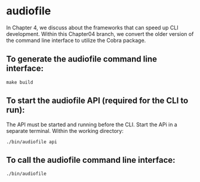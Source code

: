 # audiofile
In Chapter 4, we discuss about the frameworks that can speed up CLI development.  Within this Chapter04 branch, we convert the older version of the command line interface to utilize the Cobra package.

## To generate the audiofile command line interface:
    make build

## To start the audiofile API (required for the CLI to run):
The API must be started and running before the CLI.  Start the APi in a separate terminal.  Within the working directory:

    ./bin/audiofile api

## To call the audiofile command line interface:
    ./bin/audiofile
